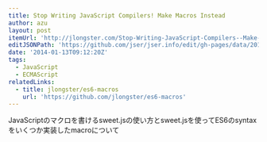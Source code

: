 ```yaml
---
title: Stop Writing JavaScript Compilers! Make Macros Instead
author: azu
layout: post
itemUrl: 'http://jlongster.com/Stop-Writing-JavaScript-Compilers--Make-Macros-Instead'
editJSONPath: 'https://github.com/jser/jser.info/edit/gh-pages/data/2014/01/index.json'
date: '2014-01-13T09:12:20Z'
tags:
  - JavaScript
  - ECMAScript
relatedLinks:
  - title: jlongster/es6-macros
    url: 'https://github.com/jlongster/es6-macros'
---
```

JavaScriptのマクロを書けるsweet.jsの使い方とsweet.jsを使ってES6のsyntaxをいくつか実装したmacroについて
